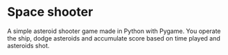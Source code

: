 # Space shooter
A simple asteroid shooter game made in Python with Pygame. You operate the ship, dodge asteroids and accumulate score based on time played and asteroids shot.
